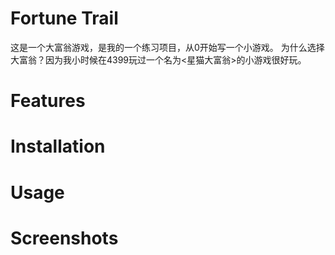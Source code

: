 # Fortune Trail

这是一个大富翁游戏，是我的一个练习项目，从0开始写一个小游戏。
为什么选择大富翁？因为我小时候在4399玩过一个名为<星猫大富翁>的小游戏很好玩。

# Features

# Installation

# Usage

# Screenshots
